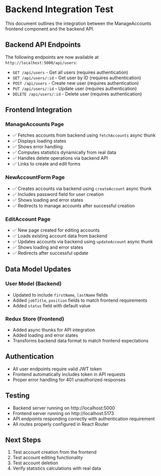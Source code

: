 # Backend Integration Test

This document outlines the integration between the ManageAccounts frontend component and the backend API.

## Backend API Endpoints

The following endpoints are now available at `http://localhost:5000/api/users`:

- `GET /api/users` - Get all users (requires authentication)
- `GET /api/users/:id` - Get user by ID (requires authentication)
- `POST /api/users` - Create new user (requires authentication)
- `PUT /api/users/:id` - Update user (requires authentication)
- `DELETE /api/users/:id` - Delete user (requires authentication)

## Frontend Integration

### ManageAccounts Page
- ✅ Fetches accounts from backend using `fetchAccounts` async thunk
- ✅ Displays loading states
- ✅ Shows error handling
- ✅ Computes statistics dynamically from real data
- ✅ Handles delete operations via backend API
- ✅ Links to create and edit forms

### NewAccountForm Page
- ✅ Creates accounts via backend using `createAccount` async thunk
- ✅ Includes password field for user creation
- ✅ Shows loading and error states
- ✅ Redirects to manage accounts after successful creation

### EditAccount Page
- ✅ New page created for editing accounts
- ✅ Loads existing account data from backend
- ✅ Updates accounts via backend using `updateAccount` async thunk
- ✅ Shows loading and error states
- ✅ Redirects after successful update

## Data Model Updates

### User Model (Backend)
- Updated to include `firstName`, `lastName` fields
- Added `jobTitle`, `position` fields to match frontend requirements
- Added `status` field with default value

### Redux Store (Frontend)
- Added async thunks for API integration
- Added loading and error states
- Transforms backend data format to match frontend expectations

## Authentication
- All user endpoints require valid JWT token
- Frontend automatically includes token in API requests
- Proper error handling for 401 unauthorized responses

## Testing
- Backend server running on http://localhost:5000
- Frontend server running on http://localhost:5173
- API endpoints responding correctly with authentication requirement
- All routes properly configured in React Router

## Next Steps
1. Test account creation from the frontend
2. Test account editing functionality  
3. Test account deletion
4. Verify statistics calculations with real data
